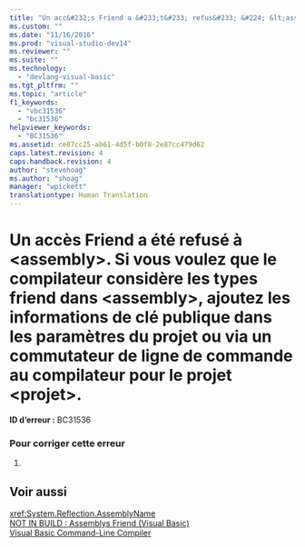 ```yaml
---
title: "Un acc&#232;s Friend a &#233;t&#233; refus&#233; &#224; &lt;assembly&gt;. Si vous voulez que le compilateur consid&#232;re les types friend dans &lt;assembly&gt;, ajoutez les informations de cl&#233; publique dans les param&#232;tres du projet ou via un commutateur de ligne de commande au compilateur pour le projet &lt;projet&gt;. | Microsoft Docs"
ms.custom: ""
ms.date: "11/16/2016"
ms.prod: "visual-studio-dev14"
ms.reviewer: ""
ms.suite: ""
ms.technology: 
  - "devlang-visual-basic"
ms.tgt_pltfrm: ""
ms.topic: "article"
f1_keywords: 
  - "vbc31536"
  - "bc31536"
helpviewer_keywords: 
  - "BC31536"
ms.assetid: ce87cc25-ab61-4d5f-b0f8-2e87cc479d62
caps.latest.revision: 4
caps.handback.revision: 4
author: "stevehoag"
ms.author: "shoag"
manager: "wpickett"
translationtype: Human Translation
---
```

# Un acc&#232;s Friend a &#233;t&#233; refus&#233; &#224; &lt;assembly&gt;. Si vous voulez que le compilateur consid&#232;re les types friend dans &lt;assembly&gt;, ajoutez les informations de cl&#233; publique dans les param&#232;tres du projet ou via un commutateur de ligne de commande au compilateur pour le projet &lt;projet&gt;.
**ID d’erreur :** BC31536  
  
### Pour corriger cette erreur  
  
1.  
  
## Voir aussi  
 <xref:System.Reflection.AssemblyName>   
 [NOT IN BUILD : Assemblys Friend \(Visual Basic\)](http://msdn.microsoft.com/fr-fr/80e7a33a-ca91-450b-a00e-c5a7986e228c)   
 [Visual Basic Command\-Line Compiler](../../visual-basic/reference/command-line-compiler/index.md)